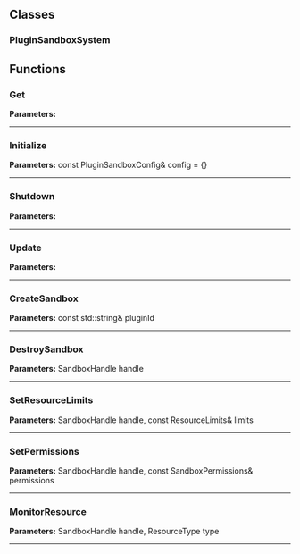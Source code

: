 
## Classes

### PluginSandboxSystem




## Functions

### Get



**Parameters:** 

---

### Initialize



**Parameters:** const PluginSandboxConfig& config = {}

---

### Shutdown



**Parameters:** 

---

### Update



**Parameters:** 

---

### CreateSandbox



**Parameters:** const std::string& pluginId

---

### DestroySandbox



**Parameters:** SandboxHandle handle

---

### SetResourceLimits



**Parameters:** SandboxHandle handle, const ResourceLimits& limits

---

### SetPermissions



**Parameters:** SandboxHandle handle, const SandboxPermissions& permissions

---

### MonitorResource



**Parameters:** SandboxHandle handle, ResourceType type

---
